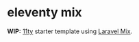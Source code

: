 # eleventy mix

**WIP:** [11ty](https://github.com/11ty/eleventy) starter template using [Laravel Mix](https://github.com/JeffreyWay/laravel-mix).